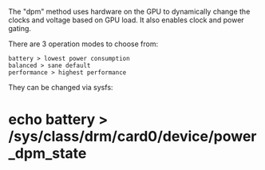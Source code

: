 The "dpm" method uses hardware on the GPU to dynamically change the clocks and voltage based on GPU load. It also enables clock and power gating.

There are 3 operation modes to choose from:

    battery > lowest power consumption
    balanced > sane default
    performance > highest performance

They can be changed via sysfs:
# echo battery > /sys/class/drm/card0/device/power_dpm_state

